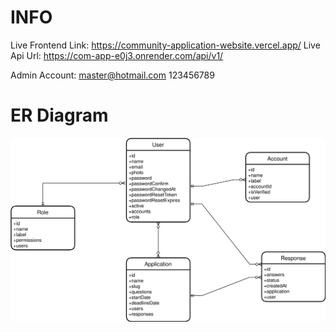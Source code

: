 # INFO
Live Frontend Link: https://community-application-website.vercel.app/
Live Api Url: https://com-app-e0j3.onrender.com/api/v1/

Admin Account:
master@hotmail.com
123456789

# ER Diagram
![ERDiagram](https://raw.githubusercontent.com/ekiztk/community-application-website/master/server/public/entity-relationship-diagram.svg "ERDiagram")
